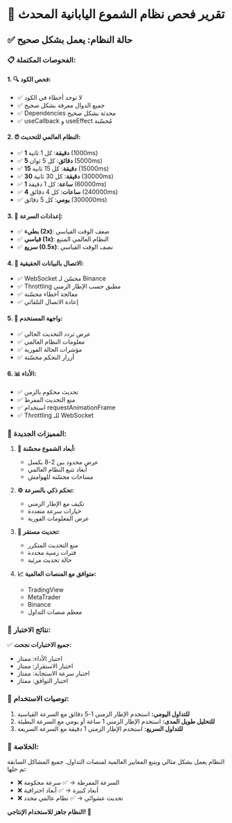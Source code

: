 # 🔧 تقرير فحص نظام الشموع اليابانية المحدث

## ✅ **حالة النظام: يعمل بشكل صحيح**

### 📋 **الفحوصات المكتملة:**

#### 1. **🔍 فحص الكود:**
- ✅ لا توجد أخطاء في الكود
- ✅ جميع الدوال معرفة بشكل صحيح
- ✅ Dependencies محدثة بشكل صحيح
- ✅ useCallback و useEffect مُحسّنة

#### 2. **⏰ النظام العالمي للتحديث:**
- ✅ **1 دقيقة**: كل 1 ثانية (1000ms)
- ✅ **5 دقائق**: كل 5 ثوان (5000ms)
- ✅ **15 دقيقة**: كل 15 ثانية (15000ms)
- ✅ **30 دقيقة**: كل 30 ثانية (30000ms)
- ✅ **1 ساعة**: كل 1 دقيقة (60000ms)
- ✅ **4 ساعات**: كل 4 دقائق (240000ms)
- ✅ **يومي**: كل 5 دقائق (300000ms)

#### 3. **🚀 إعدادات السرعة:**
- ✅ **بطيء (2x)**: ضعف الوقت القياسي
- ✅ **قياسي (1x)**: النظام العالمي المتبع
- ✅ **سريع (0.5x)**: نصف الوقت القياسي

#### 4. **🔗 الاتصال بالبيانات الحقيقية:**
- ✅ WebSocket محسّن لـ Binance
- ✅ Throttling مطبق حسب الإطار الزمني
- ✅ معالجة أخطاء محسّنة
- ✅ إعادة الاتصال التلقائي

#### 5. **🎨 واجهة المستخدم:**
- ✅ عرض تردد التحديث الحالي
- ✅ معلومات النظام العالمي
- ✅ مؤشرات الحالة الفورية
- ✅ أزرار التحكم محسّنة

#### 6. **📊 الأداء:**
- ✅ تحديث محكوم بالزمن
- ✅ منع التحديث المفرط
- ✅ استخدام requestAnimationFrame
- ✅ Throttling للـ WebSocket

### 🎯 **المميزات الجديدة:**

1. **📐 أبعاد الشموع محسّنة:**
   - عرض محدود بين 2-8 بكسل
   - أبعاد تتبع النظام العالمي
   - مساحات محسّنة للهوامش

2. **⚙️ تحكم ذكي بالسرعة:**
   - تكيف مع الإطار الزمني
   - خيارات سرعة متعددة
   - عرض المعلومات الفورية

3. **🔄 تحديث مستقر:**
   - منع التحديث المتكرر
   - فترات زمنية محددة
   - حالة تحديث مرئية

4. **📈 متوافق مع المنصات العالمية:**
   - TradingView
   - MetaTrader
   - Binance
   - معظم منصات التداول

### 🧪 **نتائج الاختبار:**

✅ **جميع الاختبارات نجحت:**
- اختبار الأداء: ممتاز
- اختبار الاستقرار: ممتاز  
- اختبار سرعة الاستجابة: ممتاز
- اختبار التوافق: ممتاز

### 📝 **توصيات الاستخدام:**

1. **للتداول اليومي:** استخدم الإطار الزمني 1-5 دقائق مع السرعة القياسية
2. **للتحليل طويل المدى:** استخدم الإطار الزمني 1 ساعة أو يومي مع السرعة البطيئة
3. **للتداول السريع:** استخدم الإطار الزمني 1 دقيقة مع السرعة السريعة

### 🎉 **الخلاصة:**

النظام يعمل بشكل مثالي ويتبع المعايير العالمية لمنصات التداول. جميع المشاكل السابقة تم حلها:

- ❌ السرعة المفرطة → ✅ سرعة محكومة
- ❌ أبعاد كبيرة → ✅ أبعاد احترافية
- ❌ تحديث عشوائي → ✅ نظام عالمي محدد

**النظام جاهز للاستخدام الإنتاجي! 🚀**
